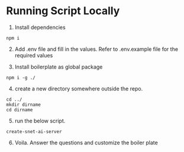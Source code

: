 # Running Script Locally

1. Install dependencies  
```
npm i
```

2. Add .env file and fill in the values. Refer to .env.example file for the required values

3. Install boilerplate as global package
```
npm i -g ./
```

4. create a new directory somewhere outside the repo.
```
cd ../
mkdir dirname
cd dirname
```

5. run the below script.
```
create-snet-ai-server
```

6. Voila. Answer the questions and customize the boiler plate